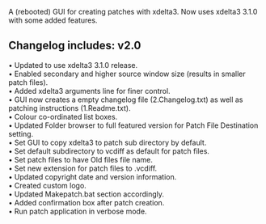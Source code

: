 A (rebooted) GUI for creating patches with xdelta3. Now uses xdelta3 3.1.0 with some added features.

Changelog includes:
v2.0
--------
• Updated to use xdelta3 3.1.0 release.  
• Enabled secondary and higher source window size (results in smaller patch files).  
• Added xdelta3 arguments line for finer control.  
• GUI now creates a empty changelog file (2.Changelog.txt) as well as patching instructions (1.Readme.txt).  
• Colour co-ordinated list boxes.  
• Updated Folder browser to full featured version for Patch File Destination setting.  
• Set GUI to copy xdelta3 to patch sub directory by default.  
• Set default subdirectory to vcdiff as default for patch files.  
• Set patch files to have Old files file name.  
• Set new extension for patch files to .vcdiff.  
• Updated copyright date and version information.  
• Created custom logo.  
• Updated Makepatch.bat section accordingly.  
• Added confirmation box after patch creation.  
• Run patch application in verbose mode.
